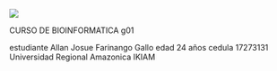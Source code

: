 <img src="https://upload.wikimedia.org/wikipedia/commons/thumb/8/82/Gnu-bash-
logo.svg/2560px-Gnu-bash-logo.svg.png">

CURSO DE BIOINFORMATICA g01

estudiante Allan Josue Farinango Gallo edad 24 años 
cedula 17273131
Universidad Regional Amazonica IKIAM


